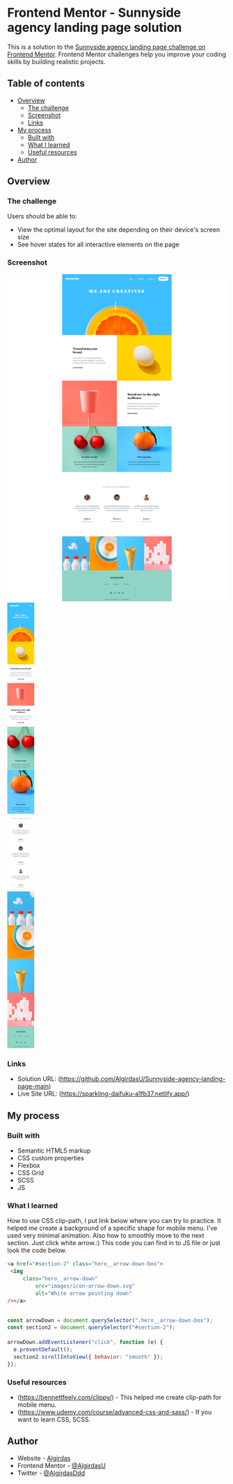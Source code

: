 # Frontend Mentor - Sunnyside agency landing page solution

This is a solution to the [Sunnyside agency landing page challenge on Frontend Mentor](https://www.frontendmentor.io/challenges/sunnyside-agency-landing-page-7yVs3B6ef). Frontend Mentor challenges help you improve your coding skills by building realistic projects.

## Table of contents

- [Overview](#overview)
  - [The challenge](#the-challenge)
  - [Screenshot](#screenshot)
  - [Links](#links)
- [My process](#my-process)
  - [Built with](#built-with)
  - [What I learned](#what-i-learned)
  - [Useful resources](#useful-resources)
- [Author](#author)


## Overview

### The challenge

Users should be able to:

- View the optimal layout for the site depending on their device's screen size
- See hover states for all interactive elements on the page

### Screenshot

![](images/desktop.jpg)
![](images/mobile.jpg)

### Links

- Solution URL: (https://github.com/AlgirdasU/Sunnyside-agency-landing-page-main)
- Live Site URL: (https://sparkling-daifuku-a1fb37.netlify.app/)

## My process

### Built with

- Semantic HTML5 markup
- CSS custom properties
- Flexbox
- CSS Grid
- SCSS
- JS


### What I learned

How to use CSS clip-path, I put link below where you can try to practice. It helped me create a background of a specific shape for mobile menu. I've used very minimal animation.
Also how to smoothly move to the next section. Just click white arrow.:) This code you can find in to JS file or just look the code below.

```html
<a href="#section-2" class="hero__arrow-down-box">
 <img
	 class="hero__arrow-down"
         src="images/icon-arrow-down.svg"
         alt="White arrow pointing down"
/></a>
```

```css
```

```js
const arrowDown = document.querySelector(".hero__arrow-down-box");
const section2 = document.querySelector("#section-2");

arrowDown.addEventListener("click", function (e) {
  e.preventDefault();
  section2.scrollIntoView({ behavior: "smooth" });
});
```

### Useful resources

- (https://bennettfeely.com/clippy/) - This helped me create clip-path for mobile menu.
- (https://www.udemy.com/course/advanced-css-and-sass/) - If you want to learn CSS, SCSS. 

## Author

- Website - [Algirdas](https://github.com/AlgirdasU/Sunnyside-agency-landing-page-main)
- Frontend Mentor - [@AlgirdasU](https://www.frontendmentor.io/profile/AlgirdasU)
- Twitter - [@AlgirdasDdd](https://twitter.com/algirdasddd)

